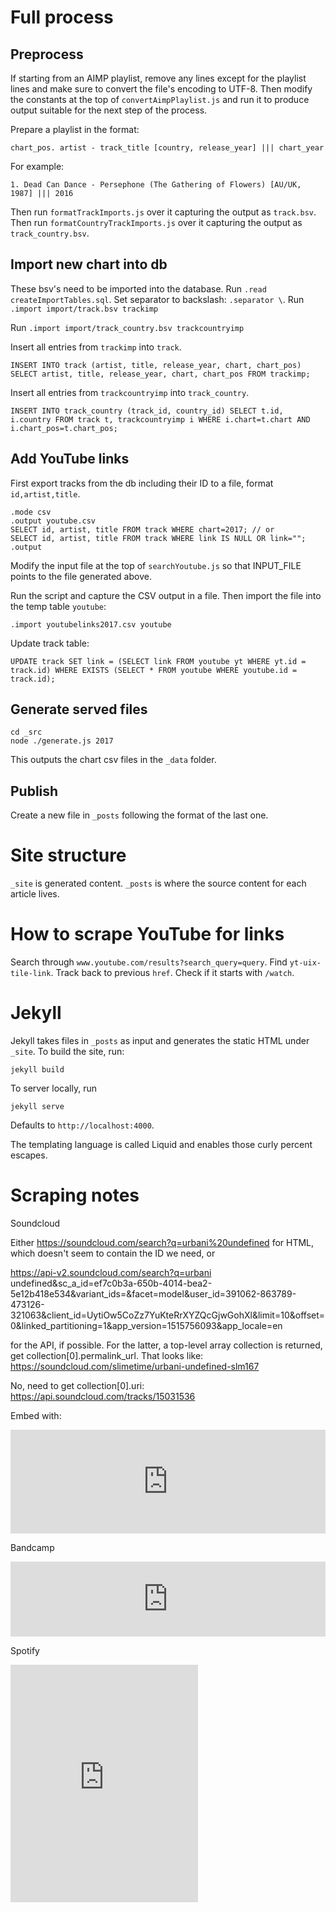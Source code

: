 # Full process

## Preprocess

If starting from an AIMP playlist, remove any lines except for the playlist lines and make sure to convert the file's encoding to UTF-8. Then modify the constants at the top of `convertAimpPlaylist.js` and run it to produce output suitable for the next step of the process.

Prepare a playlist in the format:

`chart_pos. artist - track_title [country, release_year] ||| chart_year`

For example:

`1. Dead Can Dance - Persephone (The Gathering of Flowers) [AU/UK, 1987] ||| 2016`

Then run `formatTrackImports.js` over it capturing the output as `track.bsv`.
Then run `formatCountryTrackImports.js` over it capturing the output as `track_country.bsv`.

## Import new chart into db

These bsv's need to be imported into the database.
Run `.read createImportTables.sql`.
Set separator to backslash: `.separator \`.
Run `.import import/track.bsv trackimp`

Run `.import import/track_country.bsv trackcountryimp`

Insert all entries from `trackimp` into `track`.
```
INSERT INTO track (artist, title, release_year, chart, chart_pos) SELECT artist, title, release_year, chart, chart_pos FROM trackimp;
```

Insert all entries from `trackcountryimp` into `track_country`.
```
INSERT INTO track_country (track_id, country_id) SELECT t.id, i.country FROM track t, trackcountryimp i WHERE i.chart=t.chart AND i.chart_pos=t.chart_pos;
```

## Add YouTube links

First export tracks from the db including their ID to a file, format `id,artist,title`.

```
.mode csv
.output youtube.csv
SELECT id, artist, title FROM track WHERE chart=2017; // or
SELECT id, artist, title FROM track WHERE link IS NULL OR link="";
.output
```

Modify the input file at the top of `searchYoutube.js` so that INPUT_FILE points to the file generated above.

Run the script and capture the CSV output in a file. Then import the file into the temp table `youtube`:

```
.import youtubelinks2017.csv youtube
```

Update track table:

```
UPDATE track SET link = (SELECT link FROM youtube yt WHERE yt.id = track.id) WHERE EXISTS (SELECT * FROM youtube WHERE youtube.id = track.id);
```

## Generate served files

```
cd _src
node ./generate.js 2017
```

This outputs the chart csv files in the `_data` folder.

## Publish

Create a new file in `_posts` following the format of the last one.

# Site structure

`_site` is generated content.
`_posts` is where the source content for each article lives.

# How to scrape YouTube for links

Search through `www.youtube.com/results?search_query=query`.
Find `yt-uix-tile-link`.
Track back to previous `href`.
Check if it starts with `/watch`.

# Jekyll

Jekyll takes files in `_posts` as input and generates the static HTML under `_site`. To build the site, run:

```
jekyll build
```

To server locally, run

```
jekyll serve
```

Defaults to `http://localhost:4000`.

The templating language is called Liquid and enables those curly percent escapes.

# Scraping notes

Soundcloud

Either https://soundcloud.com/search?q=urbani%20undefined for HTML, which doesn't seem to contain the ID we need, or

https://api-v2.soundcloud.com/search?q=urbani undefined&sc_a_id=ef7c0b3a-650b-4014-bea2-5e12b418e534&variant_ids=&facet=model&user_id=391062-863789-473126-321063&client_id=UytiOw5CoZz7YuKteRrXYZQcGjwGohXl&limit=10&offset=0&linked_partitioning=1&app_version=1515756093&app_locale=en

for the API, if possible. For the latter, a top-level array collection is returned, get collection[0].permalink_url. That looks like:
https://soundcloud.com/slimetime/urbani-undefined-slm167

No, need to get collection[0].uri:
https://api.soundcloud.com/tracks/15031536

Embed with:

<iframe width="100%" height="166" scrolling="no" frameborder="no"
  src="https://w.soundcloud.com/player/?url=https%3A//api.soundcloud.com/tracks/277326381&amp;color=%23ff5500&amp;auto_play=false&amp;hide_related=false&amp;show_comments=true&amp;show_user=true&amp;show_reposts=false&amp;show_teaser=true"></iframe>


Bandcamp

<iframe style="border: 0; width: 100%; height: 120px;"
  src="http://bandcamp.com/EmbeddedPlayer/album=959247280/size=large/bgcol=333333/linkcol=ffffff/tracklist=false/artwork=small/track=2537223362/transparent=true/"
  seamless>
    <a href="http://tqdukg.com/album/ukg">ukg by t q d</a>
</iframe>

Spotify

<iframe src="https://open.spotify.com/embed/track/4kAflSfOBf6Wv5ZD5abUvZ" width="300" height="380" frameborder="0" allowtransparency="true"></iframe>
